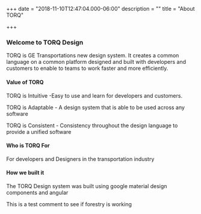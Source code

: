 +++
date = "2018-11-10T12:47:04.000-06:00"
description = ""
title = "About TORQ"

+++
### Welcome to TORQ Design

TORQ is GE Transportations new design system. It creates a common language on a common platform designed and built with developers and customers to enable to teams to work faster and more efficiently.


#### Value of TORQ

TORQ is Intuitive -Easy to use and learn for developers and customers.

TORQ is Adaptable - A design system that is able to be used across any software

TORQ is Consistent - Consistency throughout the design language to provide a unified software


#### Who is TORQ For

For developers and Designers in the transportation industry


#### How we built it

The TORQ Design system was built using google material design components and angular

This is a test comment to see if forestry is working
